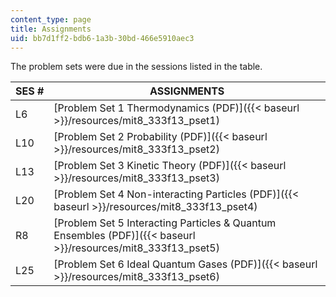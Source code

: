 ```yaml
---
content_type: page
title: Assignments
uid: bb7d1ff2-bdb6-1a3b-30bd-466e5910aec3
---
```


The problem sets were due in the sessions listed in the table.

| SES # | ASSIGNMENTS |
| --- | --- |
| L6 | [Problem Set 1 Thermodynamics (PDF)]({{< baseurl >}}/resources/mit8_333f13_pset1) |
| L10 | [Problem Set 2 Probability (PDF)]({{< baseurl >}}/resources/mit8_333f13_pset2) |
| L13 | [Problem Set 3 Kinetic Theory (PDF)]({{< baseurl >}}/resources/mit8_333f13_pset3) |
| L20 | [Problem Set 4 Non-interacting Particles (PDF)]({{< baseurl >}}/resources/mit8_333f13_pset4) |
| R8 | [Problem Set 5 Interacting Particles & Quantum Ensembles (PDF)]({{< baseurl >}}/resources/mit8_333f13_pset5) |
| L25 | [Problem Set 6 Ideal Quantum Gases (PDF)]({{< baseurl >}}/resources/mit8_333f13_pset6)
